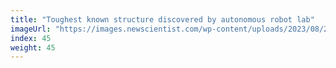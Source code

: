```yaml
---
title: "Toughest known structure discovered by autonomous robot lab"
imageUrl: "https://images.newscientist.com/wp-content/uploads/2023/08/29162538/SEI_169177463.jpg?width=600"
index: 45
weight: 45
---
```

